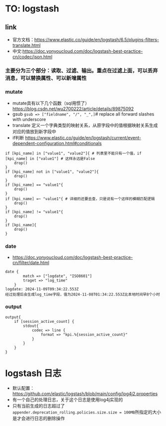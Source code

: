 # TO: logstash
## link
- 官方文档：https://www.elastic.co/guide/en/logstash/6.5/plugins-filters-translate.html
- 中文:https://doc.yonyoucloud.com/doc/logstash-best-practice-cn/codec/json.html
### 主要分为三个部分：读取、过滤、输出。重点在过滤上面，可以丢弃消息，可以替换属性、可以新增属性
### mutate
- mutate具有以下几个函数（sql用惯了）https://blog.csdn.net/wu2700222/article/details/89875092
- gsub  `gsub => ["fieldname", "/", "_",]`# replace all forward slashes with underscore 
- translate 定义一个字典类型的映射关系，从原字段中的值根据映射关系生成对应的值放到新字段中
- if判断 https://www.elastic.co/guide/en/logstash/current/event-dependent-configuration.html#conditionals
```
if [kpi_name] in ["value1", "value2"]{ # 列表里不能只有一个值，if [kpi_name] in ["value1"] # 这样永远是False
    drop()
}
if [kpi_name] not in ["value1", "value2"]{
    drop()
}
if [kpi_name] == "value1"{
    drop()
}
if [kpi_name] =~ "value1"{ # 详细的还要去查，只是说有一个这样的模糊匹配逻辑
    drop()
}
if [kpi_name] != "value1"{
    drop()
}
if [kpi_name]{
    drop()
}
```
### date
- https://doc.yonyoucloud.com/doc/logstash-best-practice-cn/filter/date.html
```
date {
        match => ["logdate", "ISO8601"]
        traget => "log_time"
    }
logdate: 2024-11-09T09:34:22.553Z
经过处理后会生成log_time字段，值为2024-11-08T01:34:22.553Z比本地时间早8个小时

```
### output
```
output{
    if [session_active_count] {
        stdout{
            codec => line {
                format => "kpi.%{session_active_count}"
            }
        }
    }
}
```
# logstash 日志
- 默认配置：https://github.com/elastic/logstash/blob/main/config/log4j2.properties
- 有一个自己的处理日志，关于这个日志是使用log4j实现的
- 只有当前生成的日志超过了`appender.deprecation_rolling.policies.size.size = 100MB`所指定的大小是才会进行日志的删除操作
